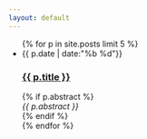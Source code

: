 ```yaml
---
layout: default
---
```

<ul class="posts">
{% for p in site.posts limit 5 %}
	<li>
		<div class="date">
			{{ p.date | date:"%b %d"}}
		</div>
		<div>
			<a href="{{ p.url }}"><h3>{{ p.title }}</h3></a>
		</div>
		{% if p.abstract %}
		<div>
			<em>{{ p.abstract }}</em>
		</div>
		{% endif %}
	</li>
{% endfor %}
</ul>
